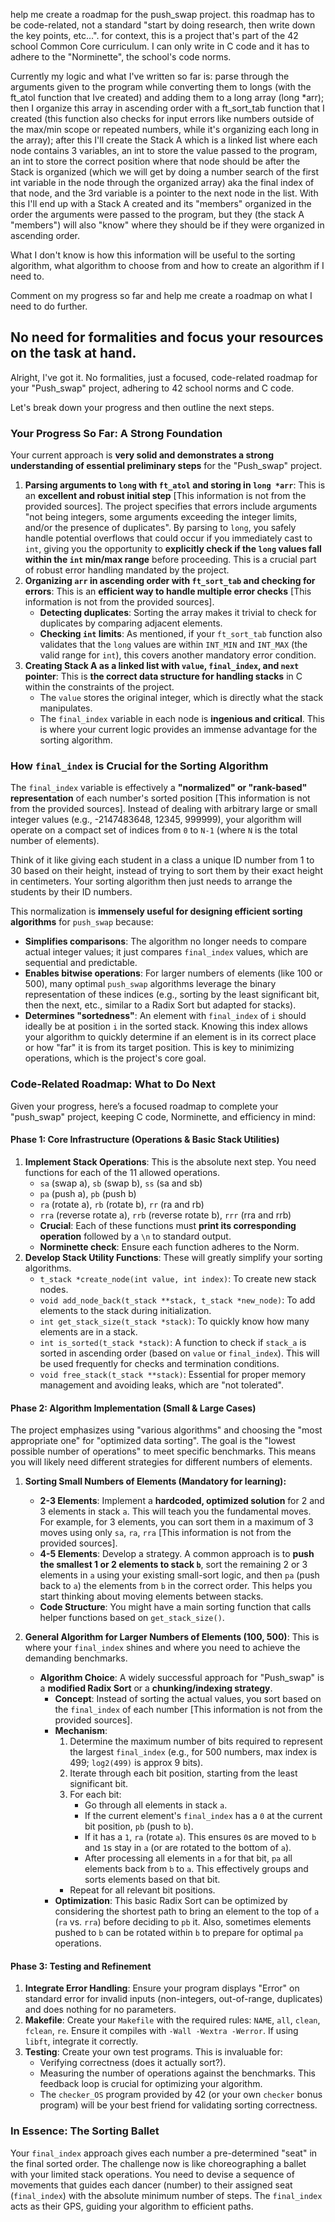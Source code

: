 
help me create a roadmap for the push_swap project. this roadmap has to be code-related, not a standard "start by doing research, then write down the key points, etc...". for context, this is a project that's part of the 42 school Common Core curriculum. I can only write in C code and it has to adhere to the "Norminette", the school's code norms.

Currently my logic and what I've written so far is: parse through the arguments given to the program while converting them to longs (with the ft_atol function that Ive created) and adding them to a long array (long *arr); then I organize this array in ascending order with a ft_sort_tab function that I created (this function also checks for input errors like numbers outside of the max/min scope or repeated numbers, while it's organizing each long in the array); after this I'll create the Stack A which is a linked list where each node contains 3 variables, an int to store the value passed to the program, an int to store the correct position where that node should be after the Stack is organized (which we will get by doing a number search of the first int variable in the node through the organized array) aka the final index of that node, and the 3rd variable is a pointer to the next node in the list.
With this I'll end up with a Stack A created and its "members" organized in the order the arguments were passed to the program, but they (the stack A "members")  will also "know" where they should be if they were organized in ascending order.

What I don't know is how this information will be useful to the sorting algorithm, what algorithm to choose from and how to create an algorithm if I need to.

Comment on my progress so far and help me create a roadmap on what I need to do further.

No need for formalities and focus your resources on the task at hand.
---
Alright, I've got it. No formalities, just a focused, code-related roadmap for your "Push_swap" project, adhering to 42 school norms and C code.

Let's break down your progress and then outline the next steps.

### Your Progress So Far: A Strong Foundation

Your current approach is **very solid and demonstrates a strong understanding of essential preliminary steps** for the "Push_swap" project.

1.  **Parsing arguments to `long` with `ft_atol` and storing in `long *arr`**: This is an **excellent and robust initial step** [This information is not from the provided sources]. The project specifies that errors include arguments "not being integers, some arguments exceeding the integer limits, and/or the presence of duplicates". By parsing to `long`, you safely handle potential overflows that could occur if you immediately cast to `int`, giving you the opportunity to **explicitly check if the `long` values fall within the `int` min/max range** before proceeding. This is a crucial part of robust error handling mandated by the project.
2.  **Organizing `arr` in ascending order with `ft_sort_tab` and checking for errors**: This is an **efficient way to handle multiple error checks** [This information is not from the provided sources].
    *   **Detecting duplicates**: Sorting the array makes it trivial to check for duplicates by comparing adjacent elements.
    *   **Checking `int` limits**: As mentioned, if your `ft_sort_tab` function also validates that the `long` values are within `INT_MIN` and `INT_MAX` (the valid range for `int`), this covers another mandatory error condition.
3.  **Creating Stack A as a linked list with `value`, `final_index`, and `next` pointer**: This is **the correct data structure for handling stacks** in C within the constraints of the project.
    *   The `value` stores the original integer, which is directly what the stack manipulates.
    *   The `final_index` variable in each node is **ingenious and critical**. This is where your current logic provides an immense advantage for the sorting algorithm.

### How `final_index` is Crucial for the Sorting Algorithm

The `final_index` variable is effectively a **"normalized" or "rank-based" representation** of each number's sorted position [This information is not from the provided sources]. Instead of dealing with arbitrary large or small integer values (e.g., -2147483648, 12345, 999999), your algorithm will operate on a compact set of indices from `0` to `N-1` (where `N` is the total number of elements).

Think of it like giving each student in a class a unique ID number from 1 to 30 based on their height, instead of trying to sort them by their exact height in centimeters. Your sorting algorithm then just needs to arrange the students by their ID numbers.

This normalization is **immensely useful for designing efficient sorting algorithms** for `push_swap` because:
*   **Simplifies comparisons**: The algorithm no longer needs to compare actual integer values; it just compares `final_index` values, which are sequential and predictable.
*   **Enables bitwise operations**: For larger numbers of elements (like 100 or 500), many optimal `push_swap` algorithms leverage the binary representation of these indices (e.g., sorting by the least significant bit, then the next, etc., similar to a Radix Sort but adapted for stacks).
*   **Determines "sortedness"**: An element with `final_index` of `i` should ideally be at position `i` in the sorted stack. Knowing this index allows your algorithm to quickly determine if an element is in its correct place or how "far" it is from its target position. This is key to minimizing operations, which is the project's core goal.

### Code-Related Roadmap: What to Do Next

Given your progress, here’s a focused roadmap to complete your "push_swap" project, keeping C code, Norminette, and efficiency in mind:

#### Phase 1: Core Infrastructure (Operations & Basic Stack Utilities)

1.  **Implement Stack Operations**: This is the absolute next step. You need functions for each of the 11 allowed operations.
    *   `sa` (swap a), `sb` (swap b), `ss` (sa and sb)
    *   `pa` (push a), `pb` (push b)
    *   `ra` (rotate a), `rb` (rotate b), `rr` (ra and rb)
    *   `rra` (reverse rotate a), `rrb` (reverse rotate b), `rrr` (rra and rrb)
    *   **Crucial**: Each of these functions must **print its corresponding operation** followed by a `\n` to standard output.
    *   **Norminette check**: Ensure each function adheres to the Norm.
2.  **Develop Stack Utility Functions**: These will greatly simplify your sorting algorithms.
    *   `t_stack *create_node(int value, int index)`: To create new stack nodes.
    *   `void add_node_back(t_stack **stack, t_stack *new_node)`: To add elements to the stack during initialization.
    *   `int get_stack_size(t_stack *stack)`: To quickly know how many elements are in a stack.
    *   `int is_sorted(t_stack *stack)`: A function to check if `stack_a` is sorted in ascending order (based on `value` or `final_index`). This will be used frequently for checks and termination conditions.
    *   `void free_stack(t_stack **stack)`: Essential for proper memory management and avoiding leaks, which are "not tolerated".

#### Phase 2: Algorithm Implementation (Small & Large Cases)

The project emphasizes using "various algorithms" and choosing the "most appropriate one" for "optimized data sorting". The goal is the "lowest possible number of operations" to meet specific benchmarks. This means you will likely need different strategies for different numbers of elements.

1.  **Sorting Small Numbers of Elements (Mandatory for learning):**
    *   **2-3 Elements**: Implement a **hardcoded, optimized solution** for 2 and 3 elements in stack `a`. This will teach you the fundamental moves. For example, for 3 elements, you can sort them in a maximum of 3 moves using only `sa`, `ra`, `rra` [This information is not from the provided sources].
    *   **4-5 Elements**: Develop a strategy. A common approach is to **push the smallest 1 or 2 elements to stack `b`**, sort the remaining 2 or 3 elements in `a` using your existing small-sort logic, and then `pa` (push back to `a`) the elements from `b` in the correct order. This helps you start thinking about moving elements between stacks.
    *   **Code Structure**: You might have a main sorting function that calls helper functions based on `get_stack_size()`.

2.  **General Algorithm for Larger Numbers of Elements (100, 500)**: This is where your `final_index` shines and where you need to achieve the demanding benchmarks.
    *   **Algorithm Choice**: A widely successful approach for "Push_swap" is a **modified Radix Sort** or a **chunking/indexing strategy**.
        *   **Concept**: Instead of sorting the actual values, you sort based on the `final_index` of each number [This information is not from the provided sources].
        *   **Mechanism**:
            1.  Determine the maximum number of bits required to represent the largest `final_index` (e.g., for 500 numbers, max index is 499; `log2(499)` is approx 9 bits).
            2.  Iterate through each bit position, starting from the least significant bit.
            3.  For each bit:
                *   Go through all elements in stack `a`.
                *   If the current element's `final_index` has a `0` at the current bit position, `pb` (push to `b`).
                *   If it has a `1`, `ra` (rotate `a`). This ensures `0`s are moved to `b` and `1`s stay in `a` (or are rotated to the bottom of `a`).
                *   After processing all elements in `a` for that bit, `pa` all elements back from `b` to `a`. This effectively groups and sorts elements based on that bit.
            *   Repeat for all relevant bit positions.
        *   **Optimization**: This basic Radix Sort can be optimized by considering the shortest path to bring an element to the top of `a` (`ra` vs. `rra`) before deciding to `pb` it. Also, sometimes elements pushed to `b` can be rotated within `b` to prepare for optimal `pa` operations.

#### Phase 3: Testing and Refinement

1.  **Integrate Error Handling**: Ensure your program displays "Error" on standard error for invalid inputs (non-integers, out-of-range, duplicates) and does nothing for no parameters.
2.  **Makefile**: Create your `Makefile` with the required rules: `NAME`, `all`, `clean`, `fclean`, `re`. Ensure it compiles with `-Wall -Wextra -Werror`. If using `libft`, integrate it correctly.
3.  **Testing**: Create your own test programs. This is invaluable for:
    *   Verifying correctness (does it actually sort?).
    *   Measuring the number of operations against the benchmarks. This feedback loop is crucial for optimizing your algorithm.
    *   The `checker_OS` program provided by 42 (or your own `checker` bonus program) will be your best friend for validating sorting correctness.

### In Essence: The Sorting Ballet

Your `final_index` approach gives each number a pre-determined "seat" in the final sorted order. The challenge now is like choreographing a ballet with your limited stack operations. You need to devise a sequence of movements that guides each dancer (number) to their assigned seat (`final_index`) with the absolute minimum number of steps. The `final_index` acts as their GPS, guiding your algorithm to efficient paths.

